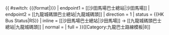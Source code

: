 {{ #switch: {{{format|}}}
  | endpoint1 = [[沙田馬場巴士總站|沙田馬場]]
  | endpoint2 = [[九龍城碼頭巴士總站|九龍城碼頭]]
  | direction = 1
  | status = {{HK Bus Status|RS}}
  | inline = [[沙田馬場巴士總站|沙田馬場]] → [[九龍城碼頭巴士總站|九龍城碼頭]]
  | normal =
  | full =
}}<noinclude>[[Category:九龍巴士路線模板|8]]</noinclude>
